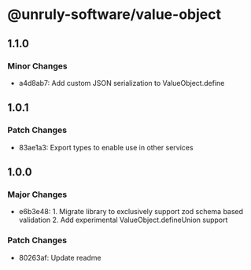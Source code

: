 # @unruly-software/value-object

## 1.1.0

### Minor Changes

- a4d8ab7: Add custom JSON serialization to ValueObject.define

## 1.0.1

### Patch Changes

- 83ae1a3: Export types to enable use in other services

## 1.0.0

### Major Changes

- e6b3e48: 1. Migrate library to exclusively support zod schema based validation 2. Add experimental ValueObject.defineUnion support

### Patch Changes

- 80263af: Update readme
